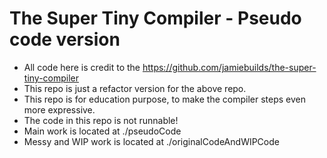 # The Super Tiny Compiler - Pseudo code version

- All code here is credit to the https://github.com/jamiebuilds/the-super-tiny-compiler
- This repo is just a refactor version for the above repo.
- This repo is for education purpose, to make the compiler steps even more expressive.
- The code in this repo is not runnable!
- Main work is located at ./pseudoCode
- Messy and WIP work is located at ./originalCodeAndWIPCode

